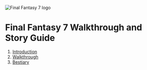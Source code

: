 ![Final Fantasy 7 logo](/general-asses/final-fantasy-7-logo.png)

# Final Fantasy 7 Walkthrough and Story Guide

1. [Introduction](/introduction.md)
2. [Walkthrough](/walkthrough/walkthrough.md)
3. [Bestiary](/bestiary/bestiary.md)
